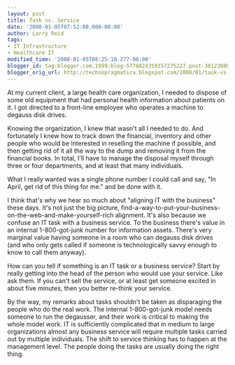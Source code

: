 ```yaml
---
layout: post
title: Task vs. Service
date: '2008-01-05T07:52:00.000-08:00'
author: Larry Reid
tags:
- IT Infrastructure
- Healthcare IT
modified_time: '2008-01-05T08:25:18.277-08:00'
blogger_id: tag:blogger.com,1999:blog-5778824359157275227.post-3812380690332203384
blogger_orig_url: http://technopragmatica.blogspot.com/2008/01/task-vs-service.html
---
```


At my current client, a large health care organization, I needed to
dispose of some old equipment that had personal health information about
patients on it. I got directed to a front-line employee who operates a
machine to degauss disk drives.  
  
Knowing the organization, I knew that wasn't all I needed to do. And
fortunately I knew how to track down the financial, inventory and other
people who would be interested in reselling the machine if possible, and
then getting rid of it all the way to the dump and removing it from the
financial books. In total, I'll have to manage the disposal myself
through three or four departments, and at least that many individuals.  
  
What I really wanted was a single phone number I could call and say, "In
April, get rid of this thing for me." and be done with it.  
  
I think that's why we hear so much about "aligning IT with the business"
these days. It's not just the big picture,
find-a-way-to-put-your-business-on-the-web-and-make-yourself-rich
alignment. It's also because we confuse an IT task with a business
service. To the business there's value in an internal 1-800-got-junk
number for information assets. There's very marginal value having
someone in a room who can degauss disk drives (and who only gets called
if someone is technologically savvy enough to know to call them anyway).

  
How can you tell if something is an IT task or a business service? Start
by really getting into the head of the person who would use your
service. Like ask them. If you can't sell the service, or at least get
someone excited in about five minutes, then you better re-think your
service.  
  
By the way, my remarks about tasks shouldn't be taken as disparaging the
people who do the real work. The internal 1-800-got-junk model needs
someone to run the <span class="blsp-spelling-error"
id="SPELLING_ERROR_0">degausser</span>, and their work is critical to
making the whole model work. IT is sufficiently complicated that in
medium to large organizations almost any business service will require
multiple tasks carried out by multiple individuals. The shift to service
thinking has to happen at the management level. The people doing the
tasks are usually doing the right thing.

